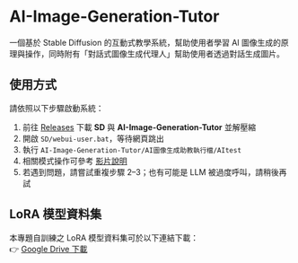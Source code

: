 # AI-Image-Generation-Tutor
一個基於 Stable Diffusion 的互動式教學系統，幫助使用者學習 AI 圖像生成的原理與操作，同時附有「對話式圖像生成代理人」幫助使用者透過對話生成圖片。

## 使用方式
請依照以下步驟啟動系統：

1. 前往 [Releases](https://github.com/matthew930823/AI-Image-Generation-Tutor/releases) 下載 **SD** 與 **AI-Image-Generation-Tutor** 並解壓縮  
2. 開啟 `SD/webui-user.bat`，等待網頁跳出  
3. 執行 `AI-Image-Generation-Tutor/AI圖像生成助教執行檔/AItest`  
4. 相關模式操作可參考 [影片說明](https://youtu.be/dvgTzGWRYK8)  
5. 若遇到問題，請嘗試重複步驟 2–3；也有可能是 LLM 被過度呼叫，請稍後再試  

## LoRA 模型資料集
本專題自訓練之 LoRA 模型資料集可於以下連結下載：  
👉 [Google Drive 下載](https://drive.google.com/drive/folders/1KJ8zi5uhN3mLTzKApngOKMTSjnxnZAYD?usp=sharing)
